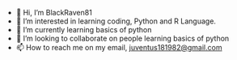 - 👋 Hi, I’m BlackRaven81  
- 👀 I’m interested in learning coding, Python and R Language.
- 🌱 I’m currently learning basics of python
- 💞️ I’m looking to collaborate on people learning basics of python
- 📫 How to reach me on my email, juventus181982@gmail.com
  

<!---
BlackRaven81/BlackRaven81 is a ✨ special ✨ repository because its `README.md` (this file) appears on your GitHub profile.
You can click the Preview link to take a look at your changes.
--->
